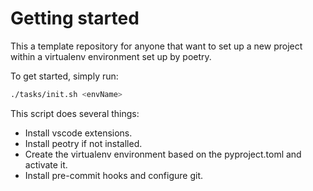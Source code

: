 # Getting started

This a template repository for anyone that want to set up
a new project within a virtualenv environment set up by poetry.

To get started, simply run:

```bash
./tasks/init.sh <envName>
```

This script does several things:
-  Install vscode extensions.
-  Install peotry if not installed.
-  Create the virtualenv environment based on the pyproject.toml and activate it.
-  Install pre-commit hooks and configure git.
